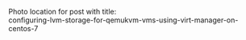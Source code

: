 Photo location for post with title:  
configuring-lvm-storage-for-qemukvm-vms-using-virt-manager-on-centos-7

